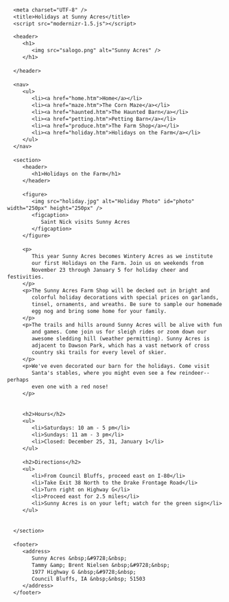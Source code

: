 <html>

   <head>
   <!--
      New Perspectives on HTML and CSS
      Tutorial 3
      Review Assignment
      Sunny Acres Holidays Page
      Author: 
      Date:   
      Filename:         holiday.htm
      Supporting files: holiday.jpg, hs_layout.css, hs_styles.css,
                        modernizr-1.5.js, salogo.png
   -->

      <meta charset="UTF-8" />
      <title>Holidays at Sunny Acres</title>
      <script src="modernizr-1.5.js"></script>

   </head>

   <body>

      <header>
         <h1>
            <img src="salogo.png" alt="Sunny Acres" />
         </h1>

      </header>
   
      <nav>   
         <ul>
            <li><a href="home.htm">Home</a></li>
            <li><a href="maze.htm">The Corn Maze</a></li>
            <li><a href="haunted.htm">The Haunted Barn</a></li>
            <li><a href="petting.htm">Petting Barn</a></li>
            <li><a href="produce.htm">The Farm Shop</a></li>
            <li><a href="holiday.htm">Holidays on the Farm</a></li>
         </ul>
      </nav>

      <section>
         <header>
            <h1>Holidays on the Farm</h1>
         </header>

         <figure>
            <img src="holiday.jpg" alt="Holiday Photo" id="photo" width="250px" height="250px" />
            <figcaption>
               Saint Nick visits Sunny Acres
            </figcaption>
         </figure>

         <p>
            This year Sunny Acres becomes Wintery Acres as we institute 
            our first Holidays on the Farm. Join us on weekends from 
            November 23 through January 5 for holiday cheer and festivities.
         </p>
         <p>The Sunny Acres Farm Shop will be decked out in bright and 
            colorful holiday decorations with special prices on garlands, 
            tinsel, ornaments, and wreaths. Be sure to sample our homemade 
            egg nog and bring some home for your family.
         </p>
         <p>The trails and hills around Sunny Acres will be alive with fun 
            and games. Come join us for sleigh rides or zoom down our 
            awesome sledding hill (weather permitting). Sunny Acres is 
            adjacent to Dawson Park, which has a vast network of cross 
            country ski trails for every level of skier.
         </p>
         <p>We've even decorated our barn for the holidays. Come visit 
            Santa's stables, where you might even see a few reindeer--perhaps
            even one with a red nose!
         </p>


         <h2>Hours</h2>
         <ul>
            <li>Saturdays: 10 am - 5 pm</li>
            <li>Sundays: 11 am - 3 pm</li>
            <li>Closed: December 25, 31, January 1</li>
         </ul>

         <h2>Directions</h2>
         <ul>
            <li>From Council Bluffs, proceed east on I-80</li>
            <li>Take Exit 38 North to the Drake Frontage Road</li>
            <li>Turn right on Highway G</li>
            <li>Proceed east for 2.5 miles</li>
            <li>Sunny Acres is on your left; watch for the green sign</li>
         </ul>


      </section>
      
      <footer>
         <address>
            Sunny Acres &nbsp;&#9728;&nbsp;
            Tammy &amp; Brent Nielsen &nbsp;&#9728;&nbsp;
            1977 Highway G &nbsp;&#9728;&nbsp;
            Council Bluffs, IA &nbsp;&nbsp; 51503
         </address>
      </footer>

   </body>

</html>
